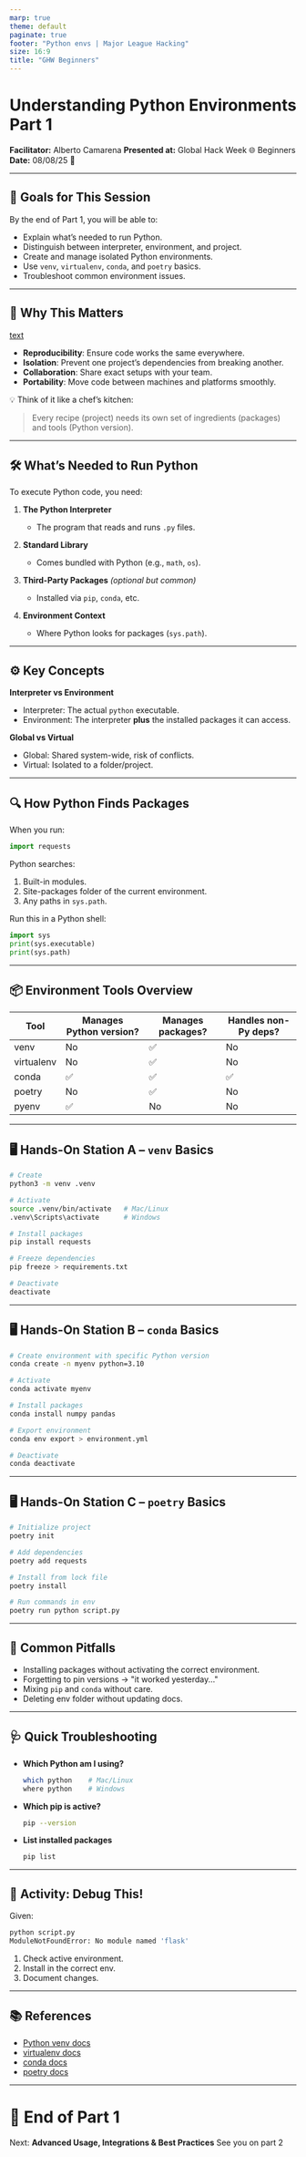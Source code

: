 ```yaml
---
marp: true
theme: default
paginate: true
footer: "Python envs | Major League Hacking"
size: 16:9
title: "GHW Beginners"
---
```


# Understanding Python Environments Part 1

**Facilitator:** Alberto Camarena
**Presented at:** Global Hack Week 🌐 Beginners
**Date:** 08/08/25 📅

---


## 🎯 Goals for This Session

By the end of Part 1, you will be able to:

- Explain what’s needed to run Python.
- Distinguish between interpreter, environment, and project.
- Create and manage isolated Python environments.
- Use `venv`, `virtualenv`, `conda`, and `poetry` basics.
- Troubleshoot common environment issues.

---

## 🧠 Why This Matters
[text](slides.html)
- **Reproducibility**: Ensure code works the same everywhere.
- **Isolation**: Prevent one project’s dependencies from breaking another.
- **Collaboration**: Share exact setups with your team.
- **Portability**: Move code between machines and platforms smoothly.

💡 Think of it like a chef’s kitchen:
> Every recipe (project) needs its own set of ingredients (packages) and tools (Python version).

---

## 🛠 What’s Needed to Run Python

To execute Python code, you need:

1. **The Python Interpreter**  
   - The program that reads and runs `.py` files.

2. **Standard Library**  
   - Comes bundled with Python (e.g., `math`, `os`).

3. **Third-Party Packages** *(optional but common)*  
   - Installed via `pip`, `conda`, etc.

4. **Environment Context**  
   - Where Python looks for packages (`sys.path`).

---

## ⚙️ Key Concepts

**Interpreter vs Environment**  
- Interpreter: The actual `python` executable.
- Environment: The interpreter **plus** the installed packages it can access.

**Global vs Virtual**  
- Global: Shared system-wide, risk of conflicts.
- Virtual: Isolated to a folder/project.

---

## 🔍 How Python Finds Packages

When you run:

```python
import requests
````

Python searches:

1. Built-in modules.
2. Site-packages folder of the current environment.
3. Any paths in `sys.path`.

Run this in a Python shell:

```python
import sys
print(sys.executable)
print(sys.path)
```

---

## 📦 Environment Tools Overview

| Tool       | Manages Python version? | Manages packages? | Handles non-Py deps? |
| ---------- | ----------------------- | ----------------- | -------------------- |
| venv       | No                      | ✅                 | No                   |
| virtualenv | No                      | ✅                 | No                   |
| conda      | ✅                       | ✅                 | ✅                    |
| poetry     | No                      | ✅                 | No                   |
| pyenv      | ✅                       | No                | No                   |

---

## 🖥 Hands-On Station A – `venv` Basics

```bash
# Create
python3 -m venv .venv

# Activate
source .venv/bin/activate   # Mac/Linux
.venv\Scripts\activate      # Windows

# Install packages
pip install requests

# Freeze dependencies
pip freeze > requirements.txt

# Deactivate
deactivate
```

---

## 🖥 Hands-On Station B – `conda` Basics

```bash
# Create environment with specific Python version
conda create -n myenv python=3.10

# Activate
conda activate myenv

# Install packages
conda install numpy pandas

# Export environment
conda env export > environment.yml

# Deactivate
conda deactivate
```

---

## 🖥 Hands-On Station C – `poetry` Basics

```bash
# Initialize project
poetry init

# Add dependencies
poetry add requests

# Install from lock file
poetry install

# Run commands in env
poetry run python script.py
```

---

## 🛑 Common Pitfalls

* Installing packages without activating the correct environment.
* Forgetting to pin versions → "it worked yesterday..."
* Mixing `pip` and `conda` without care.
* Deleting env folder without updating docs.

---

## 🩺 Quick Troubleshooting

* **Which Python am I using?**

  ```bash
  which python    # Mac/Linux
  where python    # Windows
  ```

* **Which pip is active?**

  ```bash
  pip --version
  ```

* **List installed packages**

  ```bash
  pip list
  ```

---

## 📝 Activity: Debug This!

Given:

```bash
python script.py
ModuleNotFoundError: No module named 'flask'
```

1. Check active environment.
2. Install in the correct env.
3. Document changes.

---

## 📚 References

* [Python venv docs](https://docs.python.org/3/library/venv.html)
* [virtualenv docs](https://virtualenv.pypa.io/en/latest/)
* [conda docs](https://docs.conda.io/)
* [poetry docs](https://python-poetry.org/docs/)

---

# 🚀 End of Part 1

Next:
**Advanced Usage, Integrations & Best Practices**
See you on part 2
